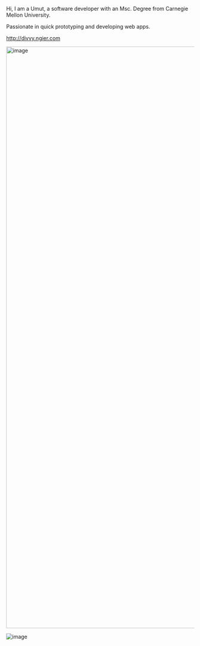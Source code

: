 Hi, I am a Umut, a software developer with an Msc. Degree from Carnegie Mellon University. 

Passionate in quick prototyping and developing web apps. 

http://divvy.ngier.com

<img width="1556" alt="image" src="https://github.com/umutsoysal/umutsoysal/assets/10604284/fc9c5088-d8f5-48a2-8b89-b942349f75f2">

![image](https://github.com/umutsoysal/umutsoysal/assets/10604284/87b0c143-30ab-4e78-b1f9-7f5679a9fc7b)
